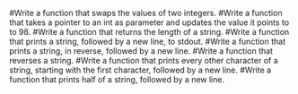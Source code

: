 #Write a function that swaps the values of two integers.
#Write a function that takes a pointer to an int as parameter and updates the value it points to to 98.
#Write a function that returns the length of a string.
#Write a function that prints a string, followed by a new line, to stdout.
#Write a function that prints a string, in reverse, followed by a new line.
#Write a function that reverses a string.
#Write a function that prints every other character of a string, starting with the first character, followed by a new line.
#Write a function that prints half of a string, followed by a new line.
#
#
